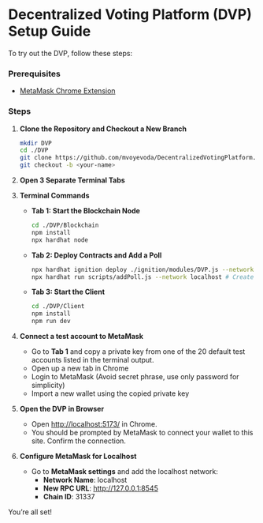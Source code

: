 # Decentralized Voting Platform (DVP) Setup Guide

To try out the DVP, follow these steps:

### Prerequisites
- [MetaMask Chrome Extension](https://chromewebstore.google.com/detail/metamask/nkbihfbeogaeaoehlefnkodbefgpgknn)

### Steps

1. **Clone the Repository and Checkout a New Branch**

   ```bash
   mkdir DVP
   cd ./DVP
   git clone https://github.com/mvoyevoda/DecentralizedVotingPlatform.git
   git checkout -b <your-name>

2.	**Open 3 Separate Terminal Tabs**
3.	**Terminal Commands**

    - **Tab 1: Start the Blockchain Node**
      ```bash
      cd ./DVP/Blockchain
      npm install
      npx hardhat node
      ```

    - **Tab 2: Deploy Contracts and Add a Poll**
      ```bash
      npx hardhat ignition deploy ./ignition/modules/DVP.js --network localhost
      npx hardhat run scripts/addPoll.js --network localhost # Create some dummy polls
      ```

    - **Tab 3: Start the Client**
      ```bash
      cd ./DVP/Client
      npm install
      npm run dev
      ```

4. **Connect a test account to MetaMask**

    - Go to **Tab 1** and copy a private key from one of the 20 default test accounts listed in the terminal output.
    - Open up a new tab in Chrome
    - Login to MetaMask (Avoid secret phrase, use only password for simplicity)
    - Import a new wallet using the copied private key

5. **Open the DVP in Browser**
   
    - Open [http://localhost:5173/](http://localhost:5173/) in Chrome.
    - You should be prompted by MetaMask to connect your wallet to this site. Confirm the connection.

6. **Configure MetaMask for Localhost**

    - Go to **MetaMask settings** and add the localhost network:
      - **Network Name**: localhost
      - **New RPC URL**: http://127.0.0.1:8545
      - **Chain ID**: 31337

You’re all set!

